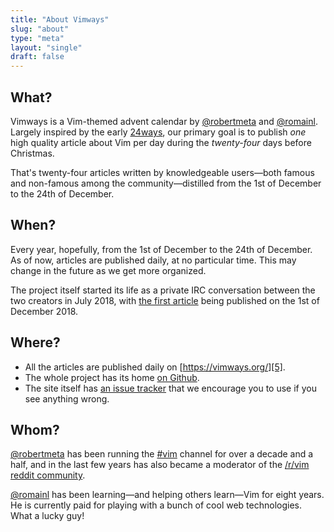 ```yaml
---
title: "About Vimways"
slug: "about"
type: "meta"
layout: "single"
draft: false
---
```


## What?

Vimways is a Vim-themed advent calendar by [@robertmeta][1] and [@romainl][2]. Largely inspired by the early [24ways][3], our primary goal is to publish *one* high quality article about Vim per day during the *twenty-four* days before Christmas.

That's twenty-four articles written by knowledgeable users—both famous and non-famous among the community—distilled from the 1st of December to the 24th of December.

## When?

Every year, hopefully, from the 1st of December to the 24th of December. As of now, articles are published daily, at no particular time. This may change in the future as we get more organized.

The project itself started its life as a private IRC conversation between the two creators in July 2018, with [the first article][4] being published on the 1st of December 2018.

## Where?

* All the articles are published daily on [https://vimways.org/][5].
* The whole project has its home [on Github][6].
* The site itself has [an issue tracker][7] that we encourage you to use if you see anything wrong.

## Whom?

[@robertmeta][1] has been running the [#vim][8] channel for over a decade and a half, and in the last few years has also became a moderator of the [/r/vim reddit community][9].

[@romainl][2] has been learning—and helping others learn—Vim for eight years. He is currently paid for playing with a bunch of cool web technologies. What a lucky guy!


[1]: https://www.robertmelton.com/
[2]: https://github.com/romainl
[3]: https://24ways.org/
[4]: https://vimways.org/2018/the-power-of-diff
[5]: https://vimways.org/
[6]: https://github.com/vim-advent-calendar
[7]: https://github.com/vim-advent-calendar/vimways.org/issues
[8]: irc://irc.freenode.net/vim
[9]: https://www.reddit.com/r/vim/
